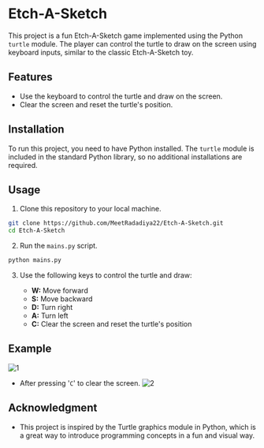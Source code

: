 # Etch-A-Sketch

This project is a fun Etch-A-Sketch game implemented using the Python `turtle` module. The player can control the turtle to draw on the screen using keyboard inputs, similar to the classic Etch-A-Sketch toy.

## Features

- Use the keyboard to control the turtle and draw on the screen.
- Clear the screen and reset the turtle's position.

## Installation

To run this project, you need to have Python installed. The `turtle` module is included in the standard Python library, so no additional installations are required.

## Usage

1. Clone this repository to your local machine.

```bash
git clone https://github.com/MeetRadadiya22/Etch-A-Sketch.git
cd Etch-A-Sketch
```

2. Run the `mains.py` script.

```bash
python mains.py
```

3. Use the following keys to control the turtle and draw:

   - **W:** Move forward
   - **S:** Move backward
   - **D:** Turn right
   - **A:** Turn left
   - **C:** Clear the screen and reset the turtle's position

## Example

![1](https://github.com/user-attachments/assets/589fc7b9-9fb2-4ce0-bd16-6215cea8b15c)

- After pressing '`C`' to clear the screen.
![2](https://github.com/user-attachments/assets/6bbc3f7c-d642-487a-b930-0b1f2f151f24)



## Acknowledgment

- This project is inspired by the Turtle graphics module in Python, which is a great way to introduce programming concepts in a fun and visual way.
